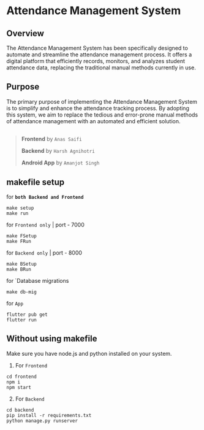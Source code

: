 # Attendance Management System

## Overview
The Attendance Management System has been specifically designed to automate and streamline the attendance management process. It offers a digital platform that efficiently records, monitors, and analyzes student attendance data, replacing the traditional manual methods currently in use.

## Purpose
The primary purpose of implementing the Attendance Management System is to simplify and enhance the attendance tracking process. By adopting this system, we aim to replace the tedious and error-prone manual methods of attendance management with an automated and efficient solution.

##

> __Frontend__ by `Anas Saifi`
>
> __Backend__ by `Harsh Agnihotri`
>
> __Android App__ by `Amanjot Singh`

## makefile setup

for __`both Backend and Frontend`__

``` shell
make setup
make run
```

for `Frontend only` | port - 7000

``` shell
make FSetup
make FRun
``` 

for `Backend only` | port - 8000

``` shell
make BSetup
make BRun
```
for `Database migrations

``` shell
make db-mig
```

for `App` 

``` shell
flutter pub get
flutter run
```

## Without using makefile 
Make sure you have node.js and python installed on your system. 

1. For `Frontend`
``` shell
cd frontend
npm i
npm start
```
2. For `Backend`
``` shell
cd backend
pip install -r requirements.txt
python manage.py runserver
```

